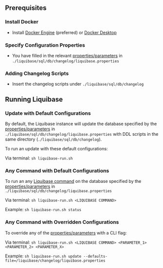 



## Prerequisites


### Install Docker
- Install [Docker Engine](https://docs.docker.com/engine/install/) (preferred) or [Docker Desktop](https://www.docker.com/products/docker-desktop/)

### Specify Configuration Properties
- You have filled in the relevant [properties/parameters](https://docs.liquibase.com/commands/home.html) in `./liquibase/sql/db/changelog/liquibase.properties`

### Adding Changelog Scripts
- Insert the changelog scripts under `./liquibase/sql/db/changelog`
<!-- TODO: Make example sub-directory -->

## Running Liquibase

### Update with Default Configurations
By default, the Liquibase instance will update the database specified by the [properties/parameters](https://docs.liquibase.com/commands/home.html) in `./liquibase/sql/db/changelog/liquibase.properties` with DDL scripts in the same directory (`./liquibase/sql/db/changelog`).

To run an update with these default configurations:

Via terminal: `sh liquibase-run.sh`

### Any Command with Default Configurations

To run an any [Liquibase command](https://docs.liquibase.com/commands/home.html) on the database specified by the [properties/parameters](https://docs.liquibase.com/commands/home.html) in `./liquibase/sql/db/changelog/liquibase.properties`

Via terminal: `sh liquibase-run.sh <LIQUIBASE COMMAND>`

Example: `sh liquibase-run.sh status`

### Any Command with Overridden Configurations

To override any of the [properties/parameters](https://docs.liquibase.com/commands/home.html) with a CLI flag:

Via terminal: `sh liquibase-run.sh <LIQUIBASE COMMAND> <PARAMETER_1> <PARAMETER_2> <PARAMETER_X>`

Example: `sh liquibase-run.sh update --defaults-file=/liquibase/changelog/liquibase.properties`
